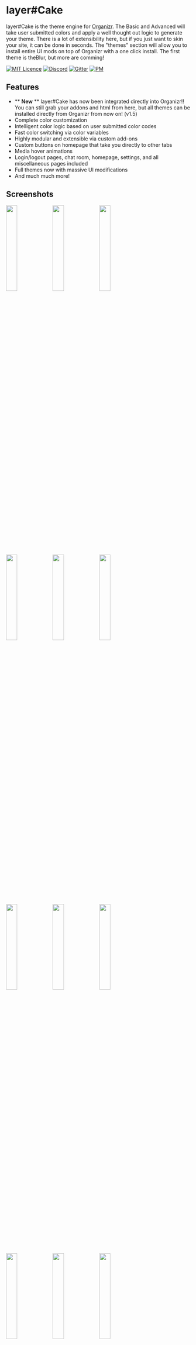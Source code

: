 # layer#Cake
layer#Cake is the theme engine for [Organizr](https://github.com/causefx/Organizr). The Basic and Advanced will take user submitted colors and apply a well thought out logic to generate your theme. There is a lot of extensibility here, but if you just want to skin your site, it can be done in seconds. The "themes" section will allow you to install entire UI mods on top of Organizr with a one click install. The first theme is theBlur, but more are comming!

[![MIT Licence](https://badges.frapsoft.com/os/mit/mit.svg?v=103)](https://github.com/leram84/layer.Cake/blob/master/LICENSE) [![Discord](https://badges.gitter.im/Join%20Chat.svg)](https://discord.gg/rZXH7hu) [![Gitter](https://badges.gitter.im/Join%20Chat.svg)](https://gitter.im/layer-Cake/Lobby?utm_source=badge&utm_medium=badge&utm_campaign=pr-badge) [![PM](https://img.shields.io/badge/Reddit-Message-lightgrey.svg)](https://www.reddit.com/message/compose?to=leram84&subject=layer.Cake) 

## Features

* ** **New** ** layer#Cake has now been integrated directly into Organizr!! You can still grab your addons and html from here, but all themes can be installed directly from Organizr from now on! (v1.5)
* Complete color customization
* Intelligent color logic based on user submitted color codes
* Fast color switching via color variables
* Highly modular and extensible via custom add-ons
* Custom buttons on homepage that take you directly to other tabs
* Media hover animations
* Login/logout pages, chat room, homepage, settings, and all miscellaneous pages included
* Full themes now with massive UI modifications
* And much much more!

## Screenshots

<img src="https://raw.githubusercontent.com/leram84/layer.Cake/Screenshots/Fin3.png" width="24.5%"> <img src="https://raw.githubusercontent.com/leram84/layer.Cake/Screenshots/Fin4.png" width="24.5%"> <img src="https://raw.githubusercontent.com/leram84/layer.Cake/Screenshots/settings.PNG" width="24.5%"> <img src="https://raw.githubusercontent.com/leram84/layer.Cake/Screenshots/Fin1.png" width="24.5%"> <img src="https://raw.githubusercontent.com/leram84/layer.Cake/Screenshots/Fin2.png" width="24.5%"> <img src="https://raw.githubusercontent.com/leram84/layer.Cake/Screenshots/WeylandHP.png" width="24.5%"> <img src="https://raw.githubusercontent.com/leram84/layer.Cake/Screenshots/theBlur1.jpg" width="24.5%"> <img src="https://raw.githubusercontent.com/leram84/layer.Cake/Screenshots/theBlur2.jpg" width="24.5%"> <img src="https://raw.githubusercontent.com/leram84/layer.Cake/Screenshots/theBlur3.png" width="24.5%"> <img src="https://raw.githubusercontent.com/leram84/layer.Cake/Screenshots/theBlur4.jpg" width="24.5%"> <img src="https://raw.githubusercontent.com/leram84/layer.Cake/Screenshots/theBlur5.png" width="24.5%"> <img src="https://raw.githubusercontent.com/leram84/layer.Cake/Screenshots/theBlur6.PNG" width="24.5%"> <img src="https://raw.githubusercontent.com/leram84/layer.Cake/Screenshots/theBlur7.PNG" width="24.5%"> <img src="https://raw.githubusercontent.com/leram84/layer.Cake/Screenshots/theBlur8.PNG" width="24.5%"> <img src="https://raw.githubusercontent.com/leram84/layer.Cake/Screenshots/theBlur9.PNG" width="24.5%">

Thanks [gilbN](https://github.com/gilbN) and [prof](https://github.com/jonfinley)!

If anyone else would like to submit screenshots please do so in issues. I love seeing what you guys come up with!

## Installation Instructions

As this project has now been integrated directly into Organizr, all installation can be done directly in Settings > Edit Colors > layer#Cake :)

## Add-Ons

Once your base theme is setup, you can also make some customization's and additions via [Add-ons](https://github.com/leram84/layer.Cake/tree/master/Add-Ons)

[Remove Blur Add-On](https://github.com/leram84/layer.Cake/blob/master/Add-Ons/Remove-Blur.css)
> **Description**:  Remove the Blur Effect that displays over ACTIVE icons in the sidebar. <br/>
> **Installation**: Paste `<link rel="stylesheet" type="text/css" href="ajax.php?a=show-file&file=https://raw.githubusercontent.com/leram84/layer.Cake/master/Add-Ons/Remove-Blur.css">` into the "CSS Add-On Links Section" of your Organizr CSS box.

[Remove Close Button Add-On](https://github.com/leram84/layer.Cake/blob/master/Add-Ons/Remove-Close-iFrame-Button.css) <br/>
**Disclaimer**: I'll leave this up, but I don't recommend you use this anymore since I just realized it will also hide the X when in split screen view. In that case you won't have any on screen promts to close the second screen, only refresh and the `Esc + Esc` shortcut will work. Buyer beware.
> **Description**:  Remove the Close iFrame Button from the top bar of Organizr. <br/>
> **Installation**: Paste `<link rel="stylesheet" type="text/css" href="ajax.php?a=show-file&file=https://raw.githubusercontent.com/leram84/layer.Cake/master/Add-Ons/Remove-Close-iFrame-Button.css">` into the "CSS Add-On Links Section" of your Organizr CSS box.

[Remove Popout Button Add-On](https://github.com/leram84/layer.Cake/blob/master/Add-Ons/Remove-Popout-Button.css)
> **Description**:  Remove the iFrame Popout Button from the top bar of Organizr. <br/>
> **Installation**: Paste `<link rel="stylesheet" type="text/css" href="ajax.php?a=show-file&file=https://raw.githubusercontent.com/leram84/layer.Cake/master/Add-Ons/Remove-Popout-Button.css">` into the "CSS Add-On Links Section" of your Organizr CSS box.

[Homepage Background Image Add-On](https://github.com/leram84/layer.Cake/blob/master/Add-Ons/Homepage-Background-Image.html)
> **Description**:  Add an image as your homepage background. <br/>
> **Installation**: Copy and paste [this code](https://github.com/leram84/layer.Cake/blob/master/Add-Ons/Homepage-Background-Image.html) to the bottom of your HTML box, and edit the `<<User Edit>>` line.

[Custom Button Module Add-Ons](https://github.com/leram84/layer.Cake/tree/master/Add-Ons) 
> **Description**:  Adds Custom Buttons to the top of your homepage that will navigate to other tabs INSIDE Organizr <br/>
> **Installation**: Choose your layout from the [HTML Add-On Section](https://github.com/leram84/layer.Cake/tree/master/Add-Ons) and paste the code to the bottom of your HTML box. Then edit the 6-8 `<<User Edit>>` lines identified in the code.

[Rounded DL Tab Buttons](https://github.com/leram84/layer.Cake/blob/master/Add-Ons/Rounded-DL-Tabs.css) (**User Request**)
> **Description**:  This will change the Download Panels tabs from square buttons to rounded. <br/>
> **Installation**: Paste `<link rel="stylesheet" type="text/css" href="ajax.php?a=show-file&file=https://raw.githubusercontent.com/leram84/layer.Cake/master/Add-Ons/Rounded-DL-Tabs.css">` into the "CSS Add-On Links Section" of your Organizr CSS box.

[Numbered Playlist Fix Add-On](https://github.com/leram84/layer.Cake/blob/master/Add-Ons/Numbered-Plist-Fix.css)
> **Description**:  Hides the first letter of your Playlist Title. This is useful if you want to number your plex playlists but don't want the number to display on your homepage.  <br/>
> **Installation**: Paste `<link rel="stylesheet" type="text/css" href="ajax.php?a=show-file&file=https://raw.githubusercontent.com/leram84/layer.Cake/master/Add-Ons/Numbered-Plist-Fix.css">` into the "CSS Add-On Links Section" of your Organizr CSS box.

## Roll Credits

* Obviously none of this would be possible without [@causefx](https://github.com/causefx) and the amazing work he has done with [Organizr](https://github.com/causefx/Organizr) But much more than that (and on a personal level) he has been one of the most altruistic devs I have yet to come across! On top of the one man show that is Organizr... the dude literally spends hours a day closing issues on git/reddit/gitter and is personally responsible for hundreds (thousands?) of running web servers.... Also he literally taught me everything I needed to know to make this repo. Cheers homie!

* Shout out to team Organizr on [gitter](https://gitter.im/Organizrr/Lobby) and [reddit](https://www.reddit.com/r/organizr/). Best online community I've ever had the privilege of being a part of, and an incredible learning experience. layer#Cake is my way of payin it back :)

